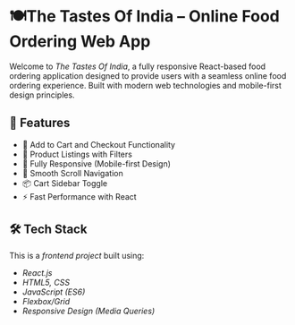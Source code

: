 # 🍽The Tastes Of India – Online Food Ordering Web App

Welcome to *The Tastes Of India*, a fully responsive React-based food ordering application designed to provide users with a seamless online food ordering experience. Built with modern web technologies and mobile-first design principles.


## 🚀 Features
- 🛒 Add to Cart and Checkout Functionality
- 🍔 Product Listings with Filters
- 📱 Fully Responsive (Mobile-first Design)
- 🧭 Smooth Scroll Navigation
- 📦 Cart Sidebar Toggle
- ⚡ Fast Performance with React

## 🛠 Tech Stack

This is a *frontend project* built using:
- *React.js*
- *HTML5, CSS*
- *JavaScript (ES6)*
- *Flexbox/Grid*
- *Responsive Design (Media Queries)*
